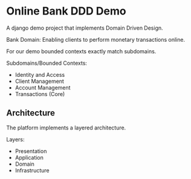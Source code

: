 # Online Bank DDD Demo
A django demo project that implements Domain Driven Design.

Bank Domain: Enabling clients to perform monetary transactions online.

For our demo bounded contexts exactly match subdomains.

Subdomains/Bounded Contexts:
- Identity and Access
- Client Management
- Account Management
- Transactions (Core)

## Architecture
The platform implements a layered architecture.

Layers:
- Presentation
- Application
- Domain
- Infrastructure
